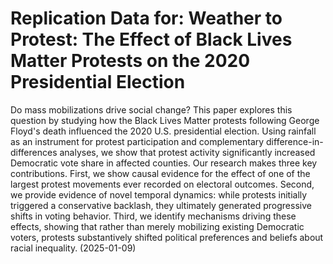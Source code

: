 # Replication Data for: Weather to Protest: The Effect of Black Lives Matter Protests on the 2020 Presidential Election



Do mass mobilizations drive social change? This paper explores this question by studying how the Black Lives Matter protests following George Floyd's death influenced the 2020 U.S. presidential election. Using rainfall as an instrument for protest participation and complementary difference-in-differences analyses, we show that protest activity significantly increased Democratic vote share in affected counties. Our research makes three key contributions. First, we show causal evidence for the effect of one of the largest protest movements ever recorded on electoral outcomes. Second, we provide evidence of novel temporal dynamics: while protests initially triggered a conservative backlash, they ultimately generated progressive shifts in voting behavior. Third, we identify mechanisms driving these effects, showing that rather than merely mobilizing existing Democratic voters, protests substantively shifted political preferences and beliefs about racial inequality. (2025-01-09)
